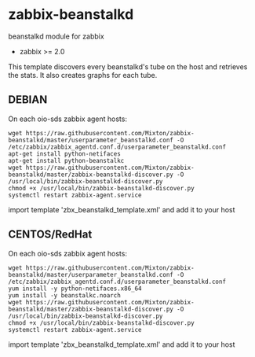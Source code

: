 # zabbix-beanstalkd
beanstalkd module for zabbix

- zabbix >= 2.0

This template discovers every beanstalkd's tube on the host and retrieves the stats. It also creates graphs for each tube.

## DEBIAN
On each oio-sds zabbix agent hosts:
```
wget https://raw.githubusercontent.com/Mixton/zabbix-beanstalkd/master/userparameter_beanstalkd.conf -O /etc/zabbix/zabbix_agentd.conf.d/userparameter_beanstalkd.conf   
apt-get install python-netifaces
apt-get install python-beanstalkc
wget https://raw.githubusercontent.com/Mixton/zabbix-beanstalkd/master/zabbix-beanstalkd-discover.py -O /usr/local/bin/zabbix-beanstalkd-discover.py  
chmod +x /usr/local/bin/zabbix-beanstalkd-discover.py 
systemctl restart zabbix-agent.service  
```

import template 'zbx_beanstalkd_template.xml' and add it to your host  

## CENTOS/RedHat
On each oio-sds zabbix agent hosts:
```
wget https://raw.githubusercontent.com/Mixton/zabbix-beanstalkd/master/userparameter_beanstalkd.conf -O /etc/zabbix/zabbix_agentd.conf.d/userparameter_beanstalkd.conf   
yum install -y python-netifaces.x86_64
yum install -y beanstalkc.noarch
wget https://raw.githubusercontent.com/Mixton/zabbix-beanstalkd/master/zabbix-beanstalkd-discover.py -O /usr/local/bin/zabbix-beanstalkd-discover.py  
chmod +x /usr/local/bin/zabbix-beanstalkd-discover.py 
systemctl restart zabbix-agent.service  
```

import template 'zbx_beanstalkd_template.xml' and add it to your host 
